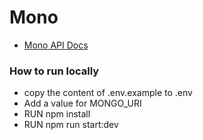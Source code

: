 # Mono 

- [Mono API Docs](https://mono-service.herokuapp.com/api-docs/)

### How to run locally
- copy the content of .env.example to .env
- Add a value for MONGO_URI
- RUN npm install
- RUN npm run start:dev